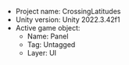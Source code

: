 <!-- UNITY CODE ASSIST INSTRUCTIONS START -->
- Project name: CrossingLatitudes
- Unity version: Unity 2022.3.42f1
- Active game object:
  - Name: Panel
  - Tag: Untagged
  - Layer: UI
<!-- UNITY CODE ASSIST INSTRUCTIONS END -->